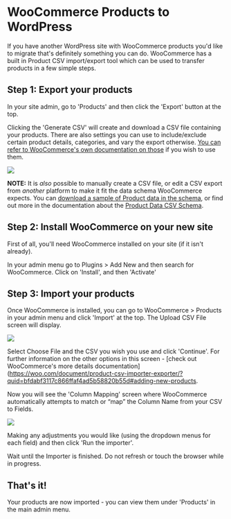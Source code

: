 # WooCommerce Products to WordPress

If you have another WordPress site with WooCommerce products you'd like to migrate that's definitely something you can do.
WooCommerce has a built in Product CSV import/export tool which can be used to transfer products in a few simple steps.

## Step 1: Export your products

In your site admin, go to 'Products' and then click the 'Export' button at the top.

Clicking the 'Generate CSV' will create and download a CSV file containing your products. There are also settings you can use to include/exclude certain product details, categories, and vary the export otherwise. [You can refer to WooCommerce's own documentation on those](https://woo.com/document/product-csv-importer-exporter/#export) if you wish to use them.

![](https://raw.githubusercontent.com/WordPress/move-to-wp/HEAD/assets/woo-csv-export.webp)

**NOTE:** It is *also* possible to manually create a CSV file, or edit a CSV export from *another* platform to make it fit the data schema WooCommerce expects. You can [download a sample of Product data in the schema](https://github.com/woocommerce/woocommerce/tree/trunk/plugins/woocommerce/sample-data), or find out more in the documentation about the [Product Data CSV Schema](https://github.com/woocommerce/woocommerce/wiki/Product-CSV-Import-Schema#csv-columns-and-formatting).

## Step 2: Install WooCommerce on your new site

First of all, you'll need WooCommerce installed on your site (if it isn't already).

In your admin menu go to Plugins > Add New and then search for WooCommerce. Click on 'Install', and then 'Activate'


## Step 3: Import your products

Once WooCommerce is installed, you can go to WooCommerce > Products in your admin menu and click 'Import' at the top. The Upload CSV File screen will display.

![](https://raw.githubusercontent.com/WordPress/move-to-wp/HEAD/assets/product-csv-import-01.webp)

Select Choose File and the CSV you wish you use and click 'Continue'. For further information on the other options in this screen - [check out WooCommerce's more details documentation](https://woo.com/document/product-csv-importer-exporter/?quid=bfdabf3117c866ffaf4ad5b58820b55d#adding-new-products.

Now you will see the 'Column Mapping' screen where WooCommerce automatically attempts to match or “map” the Column Name from your CSV to Fields.

![](https://raw.githubusercontent.com/WordPress/move-to-wp/HEAD/assets/woo_columnmapping.webp)

Making any adjustments you would like (using the dropdown menus for each field) and then click 'Run the importer'. 

Wait until the Importer is finished. Do not refresh or touch the browser while in progress.

## That's it!
Your products are now imported - you can view them under 'Products' in the main admin menu.
